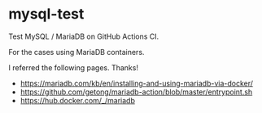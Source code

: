 # mysql-test

Test MySQL / MariaDB on GitHub Actions CI.

For the cases using MariaDB containers.

I referred the following pages. Thanks!

* https://mariadb.com/kb/en/installing-and-using-mariadb-via-docker/
* https://github.com/getong/mariadb-action/blob/master/entrypoint.sh
* https://hub.docker.com/_/mariadb
